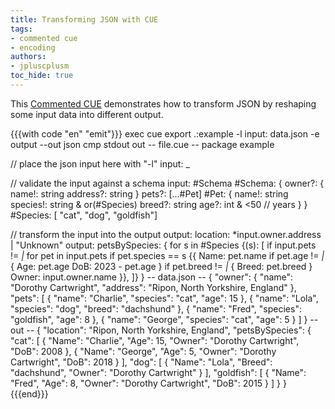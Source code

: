 ```yaml
---
title: Transforming JSON with CUE
tags:
- commented cue
- encoding
authors:
- jpluscplusm
toc_hide: true
---
```


This [Commented CUE](/docs/howto/about-these-guides/#commented-cue-guides)
demonstrates how to transform JSON by reshaping some input data into different
output.

{{{with code "en" "emit"}}}
exec cue export .:example -l input: data.json -e output --out json
cmp stdout out
-- file.cue --
package example

// place the json input here with "-l"
input: _

// validate the input against a schema
input: #Schema
#Schema: {
	owner?: {
		name!:    string
		address?: string
	}
	pets?: [...#Pet]
	#Pet: {
		name!:    string
		species!: string & or(#Species)
		breed?:   string
		age?:     int & <50 // years
	}
}
#Species: [ "cat", "dog", "goldfish"]

// transform the input into the output
output: location: *input.owner.address | "Unknown"
output: petsBySpecies: {
	for s in #Species {(s): [
		if input.pets != _|_
		for pet in input.pets
		if pet.species == s {{
			Name: pet.name
			if pet.age != _|_ {
				Age: pet.age
				DoB: 2023 - pet.age
			}
			if pet.breed != _|_ {
				Breed: pet.breed
			}
			Owner: input.owner.name
		}},
	]}
}
-- data.json --
{
    "owner": {
        "name": "Dorothy Cartwright",
        "address": "Ripon, North Yorkshire, England"
    },
    "pets": [
        {
            "name": "Charlie",
            "species": "cat",
            "age": 15
        },
        {
            "name": "Lola",
            "species": "dog",
            "breed": "dachshund"
        },
        {
            "name": "Fred",
            "species": "goldfish",
            "age": 8
        },
        {
            "name": "George",
            "species": "cat",
            "age": 5
        }
    ]
}
-- out --
{
    "location": "Ripon, North Yorkshire, England",
    "petsBySpecies": {
        "cat": [
            {
                "Name": "Charlie",
                "Age": 15,
                "Owner": "Dorothy Cartwright",
                "DoB": 2008
            },
            {
                "Name": "George",
                "Age": 5,
                "Owner": "Dorothy Cartwright",
                "DoB": 2018
            }
        ],
        "dog": [
            {
                "Name": "Lola",
                "Breed": "dachshund",
                "Owner": "Dorothy Cartwright"
            }
        ],
        "goldfish": [
            {
                "Name": "Fred",
                "Age": 8,
                "Owner": "Dorothy Cartwright",
                "DoB": 2015
            }
        ]
    }
}
{{{end}}}

<!-- TODO

## Related content

-->
